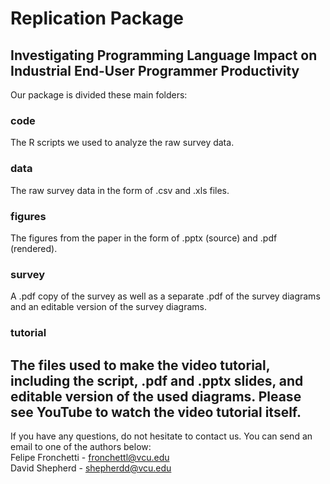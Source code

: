 # Replication Package
## Investigating Programming Language Impact on Industrial End-User Programmer Productivity 
Our package is divided these main folders:
### code
The R scripts we used to analyze the raw survey data. 
### data
The raw survey data in the form of .csv and .xls files.
### figures
The figures from the paper in the form of .pptx (source) and .pdf (rendered). 
### survey
A .pdf copy of the survey as well as a separate .pdf of the survey diagrams and an editable version of the survey diagrams.
### tutorial
The files used to make the video tutorial, including the script, .pdf and .pptx slides, and editable version of the used diagrams. Please see YouTube to watch the video tutorial itself.  
---
If you have any questions, do not hesitate to contact us. You can send an email to one of the authors below:   <br>
Felipe Fronchetti - fronchettl@vcu.edu <br>
David Shepherd - shepherdd@vcu.edu
